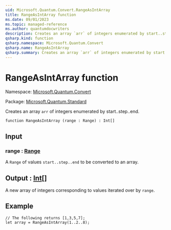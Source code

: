 ```yaml
---
uid: Microsoft.Quantum.Convert.RangeAsIntArray
title: RangeAsIntArray function
ms.date: 09/01/2023
ms.topic: managed-reference
ms.author: quantumdocwriters
description: Creates an array `arr` of integers enumerated by start..step..end.
qsharp.kind: function
qsharp.namespace: Microsoft.Quantum.Convert
qsharp.name: RangeAsIntArray
qsharp.summary: Creates an array `arr` of integers enumerated by start..step..end.
---
```


# RangeAsIntArray function

Namespace: [Microsoft.Quantum.Convert](xref:Microsoft.Quantum.Convert)

Package: [Microsoft.Quantum.Standard](https://nuget.org/packages/Microsoft.Quantum.Standard)


Creates an array `arr` of integers enumerated by start..step..end.

```qsharp
function RangeAsIntArray (range : Range) : Int[]
```


## Input

### range : [Range](xref:microsoft.quantum.qsharp.valueliterals#range-literals)

A `Range` of values `start..step..end` to be converted to an array.



## Output : [Int](xref:microsoft.quantum.qsharp.valueliterals#int-literals)[]

A new array of integers corresponding to values iterated over by `range`.

## Example

```qsharp// The following returns [1,3,5,7];let array = RangeAsIntArray(1..2..8);```